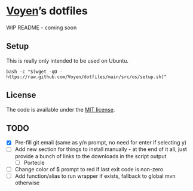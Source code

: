 # [Voyen][repo]’s dotfiles

WIP README - coming soon

## Setup

This is really only intended to be used on Ubuntu.

```shell
bash -c "$(wget -qO - https://raw.github.com/Voyen/dotfiles/main/src/os/setup.sh)"
```

## License

The code is available under the [MIT license][license].

## TODO

- [x] Pre-fill git email (same as y/n prompt, no need for enter if selecting y)
- [ ] Add new section for things to install manually - at the end of it all, just provide a bunch of links to the downloads in the script output
  - [ ] Portecle
- [ ] Change color of $ prompt to red if last exit code is non-zero
- [ ] Add function/alias to run wrapper if exists, fallback to global mvn otherwise

<!-- Link labels: -->

[license]: LICENSE.txt
[repo]: https://github.com/Voyen
